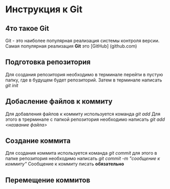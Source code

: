 # Инструкция к Git

## 4то такое Git
Git - это наиболее популярная реализация системы контроля версии. Самая популярная реализация **Git** это [GitHub] (github.com)

## Подготовка репозитория
Для создания репозитория необходимо в терминале перейти в пустую папку, где в будущем будет репозиторий. Затем в терминале написать *git init*

## Добасление файлов к коммиту
Для добавления файлов к коммиту используется команда *git add* Для этого в трерминале с папкой репозитория необходимо написать *git add <название файла>*

## Создание коммита
Для создания коммита используется команда *git commit* для этого в папке репозитория необходимо написать *git commit -m "сообщение к коммиту"* Сообщение к коммиту писать **обязательно** 

## Перемещение коммитов



